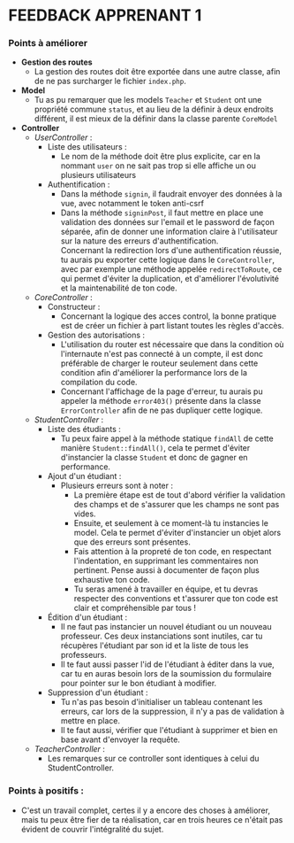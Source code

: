 # FEEDBACK APPRENANT 1

### Points à améliorer

- **Gestion des routes**
  - La gestion des routes doit être exportée dans une autre classe, afin de ne pas surcharger le fichier `index.php`.
- **Model**
  - Tu as pu remarquer que les models `Teacher` et `Student` ont une propriété commune `status`, et au lieu de la définir à deux endroits différent, il est mieux de la définir dans la classe parente `CoreModel`
- **Controller**
  - _UserController_ :
    - Liste des utilisateurs :
      - Le nom de la méthode doit être plus explicite, car en la nommant `user` on ne sait pas trop si elle affiche un ou plusieurs utilisateurs
    - Authentification :
      - Dans la méthode `signin`, il faudrait envoyer des données à la vue, avec notamment le token anti-csrf
      - Dans la méthode `signinPost`, il faut mettre en place une validation des données sur l'email et le password de façon séparée, afin de donner une information claire à l'utilisateur sur la nature des erreurs d'authentification. <br/>
        Concernant la redirection lors d'une authentification réussie, tu aurais pu exporter cette logique dans le `CoreController`, avec par exemple une méthode appelée `redirectToRoute`, ce qui permet d'éviter la duplication, et d'améliorer l'évolutivité et la maintenabilité de ton code. 
  - _CoreController_ :
    - Constructeur :
      - Concernant la logique des acces control, la bonne pratique est de créer un fichier à part listant toutes les règles d'accès.
    - Gestion des autorisations :
      - L'utilisation du router est nécessaire que dans la condition où l'internaute n'est pas connecté à un compte, il est donc préférable de charger le routeur seulement dans cette condition afin d'améliorer la performance lors de la compilation du code.
      - Concernant l'affichage de la page d'erreur, tu aurais pu appeler la méthode `error403()` présente dans la classe `ErrorController` afin de ne pas dupliquer cette logique.
  - _StudentController_ :
    - Liste des étudiants :
      - Tu peux faire appel à la méthode statique `findAll` de cette manière `Student::findAll()`, cela te permet d'éviter d'instancier la classe `Student` et donc de gagner en performance.
    - Ajout d'un étudiant :
      - Plusieurs erreurs sont à noter :
        - La première étape est de tout d'abord vérifier la validation des champs et de s'assurer que les champs ne sont pas vides.
        - Ensuite, et seulement à ce moment-là tu instancies le model. Cela te permet d'éviter d'instancier un objet alors que des erreurs sont présentes.
        - Fais attention à la propreté de ton code, en respectant l'indentation, en supprimant les commentaires non pertinent. Pense aussi à documenter de façon plus exhaustive ton code.
        - Tu seras amené à travailler en équipe, et tu devras respecter des conventions et t'assurer que ton code est clair et compréhensible par tous !
    - Édition d'un étudiant :
      - Il ne faut pas instancier un nouvel étudiant ou un nouveau professeur. Ces deux instanciations sont inutiles, car tu récupères l'étudiant par son id et la liste de tous les professeurs.
      - Il te faut aussi passer l'id de l'étudiant à éditer dans la vue, car tu en auras besoin lors de la soumission du formulaire pour pointer sur le bon étudiant à modifier.
    - Suppression d'un étudiant :
      - Tu n'as pas besoin d'initialiser un tableau contenant les erreurs, car lors de la suppression, il n'y a pas de validation à mettre en place.
      - Il te faut aussi, vérifier que l'étudiant à supprimer et bien en base avant d'envoyer la requête.
  - _TeacherController_ :
    - Les remarques sur ce controller sont identiques à celui du StudentController.

### Points à positifs :
  - C'est un travail complet, certes il y a encore des choses à améliorer, mais tu peux être fier de ta réalisation, car en trois heures ce n'était pas évident de couvrir l'intégralité du sujet.
  
